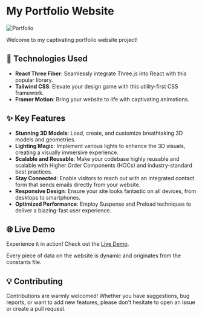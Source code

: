 # My Portfolio Website

![Portfolio](https://i.imgur.com/a/tjlPsKu)

Welcome to my captivating portfolio website project!

## 🚀 Technologies Used
- **React Three Fiber**: Seamlessly integrate Three.js into React with this popular library.
- **Tailwind CSS**: Elevate your design game with this utility-first CSS framework.
- **Framer Motion**: Bring your website to life with captivating animations.

## ✨ Key Features
- **Stunning 3D Models**: Load, create, and customize breathtaking 3D models and geometries.
- **Lighting Magic**: Implement various lights to enhance the 3D visuals, creating a visually immersive experience.
- **Scalable and Reusable**: Make your codebase highly reusable and scalable with Higher Order Components (HOCs) and industry-standard best practices.
- **Stay Connected**: Enable visitors to reach out with an integrated contact form that sends emails directly from your website.
- **Responsive Design**: Ensure your site looks fantastic on all devices, from desktops to smartphones.
- **Optimized Performance**: Employ Suspense and Preload techniques to deliver a blazing-fast user experience.

## 🌐 Live Demo
Experience it in action! Check out the <a href="https://ajay-nemkul-shrestha-portfolio.netlify.app/" target="_blank">Live Demo</a>.


Every piece of data on the website is dynamic and originates from the constants file. 

## 💡 Contributing
Contributions are warmly welcomed! Whether you have suggestions, bug reports, or want to add new features, please don't hesitate to open an issue or create a pull request.
